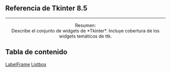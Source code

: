## Referencia de Tkinter 8.5  
<hr>

<p align="center">
Resumen:<br>
Describe el conjunto de widgets de *Tkinter*. Incluye cobertura de los widgets temáticos de ttk.
</p>

## Tabla de contenido  

<a href="./LabelFrame.md">LabelFrame</a>
<a href="./Lisbox.md">Listbox</a>
